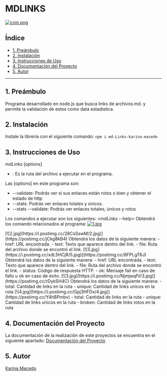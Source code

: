 # MDLINKS
[![coin.png](https://i.postimg.cc/V6QCqBZr/coin.png)](https://postimg.cc/06njxmsP)
## Índice

* [1. Preámbulo](#1-preámbulo)
* [2. Instalación](#2-instalación)
* [3. Instrucciones de Uso](#3-instrucciones-de-uso)
* [4. Documentación del Proyecto](#4-documentación-del-proyecto)
* [5. Autor](#5-autor)

***

## 1. Preámbulo
Programa desarrollado en node.js que busca links de archivos.md. y permite la validación de estos como data estadística.

## 2. Instalación
Instale la librería con el siguiente comando:
`npm i md-Links-karina-macedo`
## 3. Instrucciones de Uso
mdLinks <filepath> [options]
- <filepath>: Es la ruta del archivo a ejecutar en el programa.

Las [options] en este programa son:
- --validate: Podrás ver si sus enlaces están rotos o bien y obtener el estado de http
- --stats: Podrás ver enlaces totales y únicos.
- --stats --validate: Podrás ver enlaces totales, únicos y rotos

Los comandos a ejecutar son los siguientes:
<mdLinks --help>
Obtendrá los comando relacionados al programa:
[![1.jpg](https://i.postimg.cc/rFvwbFcx/1.jpg)](https://postimg.cc/GHxRTR4m)

<mdLinks filepath>
[![2.jpg](https://i.postimg.cc/28CsSswM/2.jpg)](https://postimg.cc/jCkg8kB4)
Obtendrá los datos de la siguiente manera:
- href: URL encontrada.
- text: Texto que aparece dentro del link.
- file: Ruta del archivo donde se encontró el link.
<mdLinks filepath --validate>
[![5.jpg](https://i.postimg.cc/xdL5HCjR/5.jpg)](https://postimg.cc/8FPLgT6J)
Obtendrá los datos de la siguiente manera:
- href: URL encontrada.
- text: Texto que aparece dentro del link.
- file: Ruta del archivo donde se encontró el link.
- status: Código de respuesta HTTP.
- ok: Mensaje fail en caso de fallo u ok en caso de éxito.
<mdLinks filepath --stats>
[![3.jpg](https://i.postimg.cc/NjmjwqfV/3.jpg)](https://postimg.cc/rDykSH4C)
Obtendrá los datos de la siguiente manera:
- total: Cantidad de links en la ruta
- unique: Cantidad de links unicos en la ruta
<mdLinks filepath --stats --validate>
[![4.jpg](https://i.postimg.cc/Gpj3HFDx/4.jpg)](https://postimg.cc/Y4hBPmbv)
- total: Cantidad de links en la ruta
- unique: Cantidad de links unicos en la ruta
- broken: Cantidad de links rotos en la ruta

## 4. Documentación del Proyecto
La documentación de la realización de este proyectos se encuentra en el siguiente apartado:
[Documentación del Proyecto](Documentación\README.md)
## 5. Autor
[Karina Macedo](https://github.com/KarinaMacedo13)
